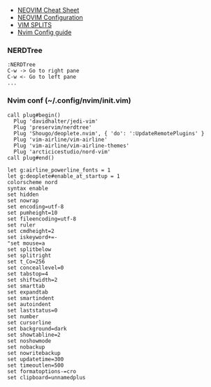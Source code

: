 * [NEOVIM Cheat Sheet](https://cheatography.com/pthiruna/cheat-sheets/neovim/)
* [NEOVIM Configuration](https://gist.github.com/synasius/5cdc75c1c8171732c817)
* [VIM SPLITS](https://www.sourceallies.com/2009/11/vim-splits-an-introduction/#:~:text=To%20move%20between%20splits%20first,my%20preferred%20home%20row%20method.)
* [Nvim Config guide](https://jdhao.github.io/2018/12/24/centos_nvim_install_use_guide_en/)

### NERDTree
    :NERDTree
    C-w -> Go to right pane
    C-w <- Go to left pane
    ...


### Nvim conf (~/.config/nvim/init.vim)
    call plug#begin()
      Plug 'davidhalter/jedi-vim'
      Plug 'preservim/nerdtree'
      Plug 'Shougo/deoplete.nvim', { 'do': ':UpdateRemotePlugins' }
      Plug 'vim-airline/vim-airline'
      Plug 'vim-airline/vim-airline-themes'
      Plug 'arcticicestudio/nord-vim'
    call plug#end()

    let g:airline_powerline_fonts = 1
    let g:deoplete#enable_at_startup = 1
    colorscheme nord
    syntax enable
    set hidden
    set nowrap
    set encoding=utf-8
    set pumheight=10
    set fileencoding=utf-8
    set ruler
    set cmdheight=2
    set iskeyword+=-
    "set mouse=a
    set splitbelow
    set splitright
    set t_Co=256
    set conceallevel=0
    set tabstop=4
    set shiftwidth=2
    set smarttab
    set expandtab
    set smartindent
    set autoindent
    set laststatus=0
    set number
    set cursorline
    set background=dark
    set showtabline=2
    set noshowmode
    set nobackup
    set nowritebackup
    set updatetime=300
    set timeoutlen=500
    set formatoptions-=cro
    set clipboard=unnamedplus
